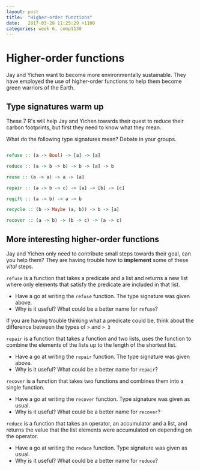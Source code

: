 ```yaml
---
layout: post
title:  "Higher-order functions"
date:   2017-03-28 11:25:29 +1100
categories: week 6, comp1130
---
```



# Higher-order functions
Jay and Yichen want to become more environmentally sustainable. They have employed the use of higher-order functions to help them become green warriors of the Earth.

## Type signatures warm up
These 7 R's will help Jay and Yichen towards their quest to reduce their carbon footprints, but first they need to know what they mean.

What do the following type signatures mean? Debate in your groups.

```haskell

refuse :: (a -> Bool) -> [a] -> [a]

reduce :: (a -> b -> b) -> b -> [a] -> b

reuse :: (a -> a) -> a -> [a]

repair :: (a -> b -> c) -> [a] -> [b] -> [c]

regift :: (a -> b) -> a -> b  

recycle :: (b -> Maybe (a, b)) -> b -> [a]

recover :: (a -> b) -> (b -> c) -> (a -> c)

```
 
## More interesting higher-order functions
Jay and Yichen only need to contribute small steps towards their goal, can you help them? They are having trouble how to __implement__ some of these _vital_ steps.

`refuse` is a function that takes a predicate and a list and returns a new list where only elements that satisfy the predicate are included in that list.

* Have a go at writing the `refuse` function. The type signature was given above.
* Why is it useful? What could be a better name for `refuse`?

If you are having trouble thinking what a predicate could be, think about the difference between the types of `>` and `> 3` 

`repair` is a function that takes a function and two lists, uses the function to combine the elements of the lists up to the length of the shortest list.

* Have a go at writing the `repair` function. The type signature was given above.
* Why is it useful? What could be a better name for `repair`?

`recover` is a function that takes two functions and combines them into a single function.

* Have a go at writing the `recover` function. Type signature was given as usual.
* Why is it useful? What could be a better name for `recover`?

`reduce` is a function that takes an operator, an accumulator and a list, and returns the value that the list elements were accumulated on depending on the operator.

* Have a go at writing the `reduce` function. Type signature was given as usual.
* Why is it useful? What could be a better name for `reduce`?
